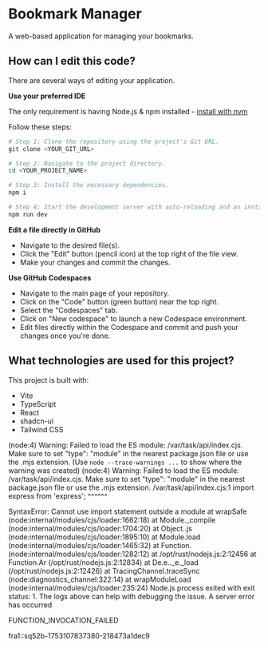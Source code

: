 # Bookmark Manager

A web-based application for managing your bookmarks.

## How can I edit this code?

There are several ways of editing your application.

**Use your preferred IDE**

The only requirement is having Node.js & npm installed - [install with nvm](https://github.com/nvm-sh/nvm#installing-and-updating)

Follow these steps:

```sh
# Step 1: Clone the repository using the project's Git URL.
git clone <YOUR_GIT_URL>

# Step 2: Navigate to the project directory.
cd <YOUR_PROJECT_NAME>

# Step 3: Install the necessary dependencies.
npm i

# Step 4: Start the development server with auto-reloading and an instant preview.
npm run dev
```

**Edit a file directly in GitHub**

- Navigate to the desired file(s).
- Click the "Edit" button (pencil icon) at the top right of the file view.
- Make your changes and commit the changes.

**Use GitHub Codespaces**

- Navigate to the main page of your repository.
- Click on the "Code" button (green button) near the top right.
- Select the "Codespaces" tab.
- Click on "New codespace" to launch a new Codespace environment.
- Edit files directly within the Codespace and commit and push your changes once you're done.

## What technologies are used for this project?

This project is built with:

- Vite
- TypeScript
- React
- shadcn-ui
- Tailwind CSS

(node:4) Warning: Failed to load the ES module: /var/task/api/index.cjs. Make sure to set "type": "module" in the nearest package.json file or use the .mjs extension.
(Use `node --trace-warnings ...` to show where the warning was created)
(node:4) Warning: Failed to load the ES module: /var/task/api/index.cjs. Make sure to set "type": "module" in the nearest package.json file or use the .mjs extension.
/var/task/api/index.cjs:1
import express from 'express';
^^^^^^

SyntaxError: Cannot use import statement outside a module
    at wrapSafe (node:internal/modules/cjs/loader:1662:18)
    at Module._compile (node:internal/modules/cjs/loader:1704:20)
    at Object..js (node:internal/modules/cjs/loader:1895:10)
    at Module.load (node:internal/modules/cjs/loader:1465:32)
    at Function.<anonymous> (node:internal/modules/cjs/loader:1282:12)
    at /opt/rust/nodejs.js:2:12456
    at Function.Ar (/opt/rust/nodejs.js:2:12834)
    at De.e.<computed>._e._load (/opt/rust/nodejs.js:2:12426)
    at TracingChannel.traceSync (node:diagnostics_channel:322:14)
    at wrapModuleLoad (node:internal/modules/cjs/loader:235:24)
Node.js process exited with exit status: 1. The logs above can help with debugging the issue.
A server error has occurred

FUNCTION_INVOCATION_FAILED

fra1::sq52b-1753107837380-218473a1dec9
